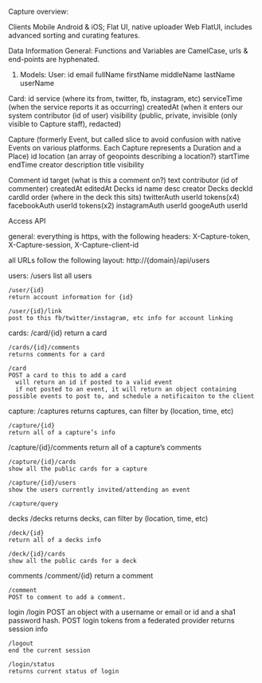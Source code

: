 Capture overview:

Clients
Mobile
	Android & iOS; Flat UI, native uploader
Web
	FlatUI, includes advanced sorting and curating features. 

Data Information
General:
Functions and Variables are CamelCase, urls & end-points are hyphenated.

1. Models:
User: 
id
email
fullName
firstName
middleName
lastName
userName

Card:
id
service (where its from, twitter, fb, instagram, etc)
serviceTime (when the service reports it as occurring)
createdAt (when it enters our system
contributor (id of user)
visibility (public, private, invisible (only visible to Capture staff), redacted)

Capture (formerly Event, but called slice to avoid confusion with native Events on various platforms. Each Capture represents a Duration and a Place)
id
location (an array of geopoints describing a location?)
startTime
endTime
creator
description
title
visibility

Comment
id
target (what is this a comment on?)
text
contributor (id of commenter)
createdAt
editedAt
Decks
id
name
desc
creator
Decks
deckId
cardId
order (where in the deck this sits)
twitterAuth
userId
tokens(x4)
facebookAuth
userId
tokens(x2)
instagramAuth
userId
googeAuth
userId


Access API

general: everything is https, with the following headers: X-Capture-token, X-Capture-session, X-Capture-client-id

all URLs follow the following layout:
http://{domain}/api/users

users:
	/users
	list all users

	/user/{id}
	return account information for {id}

	/user/{id}/link
	post to this fb/twitter/instagram, etc info for account linking

cards:
	/card/{id}
	return a card

	/cards/{id}/comments
	returns comments for a card

	/card
	POST a card to this to add a card
	  will return an id if posted to a valid event
	  if not posted to an event, it will return an object containing possible events to post to, and schedule a notificaiton to the client 

capture:
	/captures
	returns captures, can filter by (location, time, etc)

	/capture/{id}
	return all of a capture’s info

/capture/{id}/comments
	return all of a capture’s comments

	/capture/{id}/cards
	show all the public cards for a capture

	/capture/{id}/users
	show the users currently invited/attending an event

	/capture/query
	


decks
	/decks
	returns decks, can filter by (location, time, etc)

	/deck/{id}
	return all of a decks info

	/deck/{id}/cards
	show all the public cards for a deck

comments
	/comment/{id}
	return a comment

	/comment
	POST to comment to add a comment. 

login
	/login
	POST an object with a username or email or id and a sha1 password hash.
	POST login tokens from a federated provider 
	returns session info

	/logout
	end the current session

	/login/status
	returns current status of login

